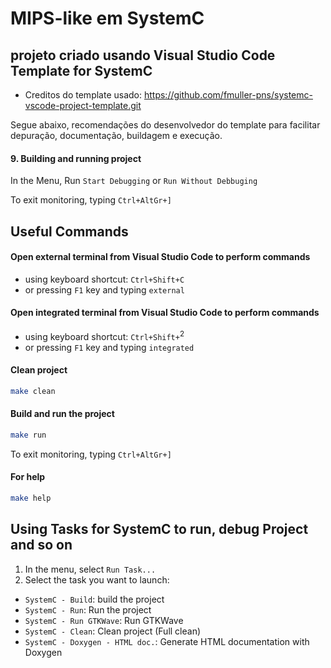 #  MIPS-like em SystemC

## projeto criado usando Visual Studio Code Template for SystemC
- Creditos do template usado: https://github.com/fmuller-pns/systemc-vscode-project-template.git

Segue abaixo, recomendações do desenvolvedor do template para facilitar depuração, documentação, buildagem e execução.


#### 9. Building and running project
In the Menu, Run `Start Debugging` or `Run Without Debbuging`

To exit monitoring, typing `Ctrl+AltGr+]`

## Useful Commands 

#### Open external terminal from Visual Studio Code to perform commands

  * using keyboard shortcut: `Ctrl+Shift+C`
  * or pressing `F1` key and typing `external`

#### Open integrated terminal from Visual Studio Code to perform commands

  * using keyboard shortcut: `Ctrl+Shift+`<sup>2</sup>
  * or pressing `F1` key and typing `integrated`

#### Clean project
```bash
make clean
```

#### Build and run the project
```bash
make run
```
To exit monitoring, typing `Ctrl+AltGr+]`

#### For help
```bash
make help
```

## Using Tasks for SystemC to run, debug Project and so on

1. In the menu, select `Run Task...`
2. Select the task you want to launch:
- `SystemC - Build`: build the project
- `SystemC - Run`: Run the project
- `SystemC - Run GTKWave`: Run GTKWave
- `SystemC - Clean`: Clean project (Full clean)  
- `SystemC - Doxygen - HTML doc.`: Generate HTML documentation with Doxygen
